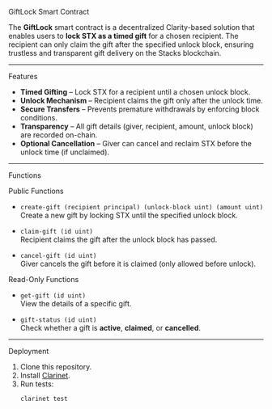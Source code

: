 GiftLock Smart Contract

The **GiftLock** smart contract is a decentralized Clarity-based solution that enables users to **lock STX as a timed gift** for a chosen recipient. The recipient can only claim the gift after the specified unlock block, ensuring trustless and transparent gift delivery on the Stacks blockchain.

---

 Features
- **Timed Gifting** – Lock STX for a recipient until a chosen unlock block.  
- **Unlock Mechanism** – Recipient claims the gift only after the unlock time.  
- **Secure Transfers** – Prevents premature withdrawals by enforcing block conditions.  
- **Transparency** – All gift details (giver, recipient, amount, unlock block) are recorded on-chain.  
- **Optional Cancellation** – Giver can cancel and reclaim STX before the unlock time (if unclaimed).  

---

 Functions

Public Functions
- `create-gift (recipient principal) (unlock-block uint) (amount uint)`  
  Create a new gift by locking STX until the specified unlock block.  

- `claim-gift (id uint)`  
  Recipient claims the gift after the unlock block has passed.  

- `cancel-gift (id uint)`  
  Giver cancels the gift before it is claimed (only allowed before unlock).  

Read-Only Functions
- `get-gift (id uint)`  
  View the details of a specific gift.  

- `gift-status (id uint)`  
  Check whether a gift is **active**, **claimed**, or **cancelled**.  

---

 Deployment
1. Clone this repository.  
2. Install [Clarinet](https://github.com/hirosystems/clarinet).  
3. Run tests:  
   ```bash
   clarinet test
